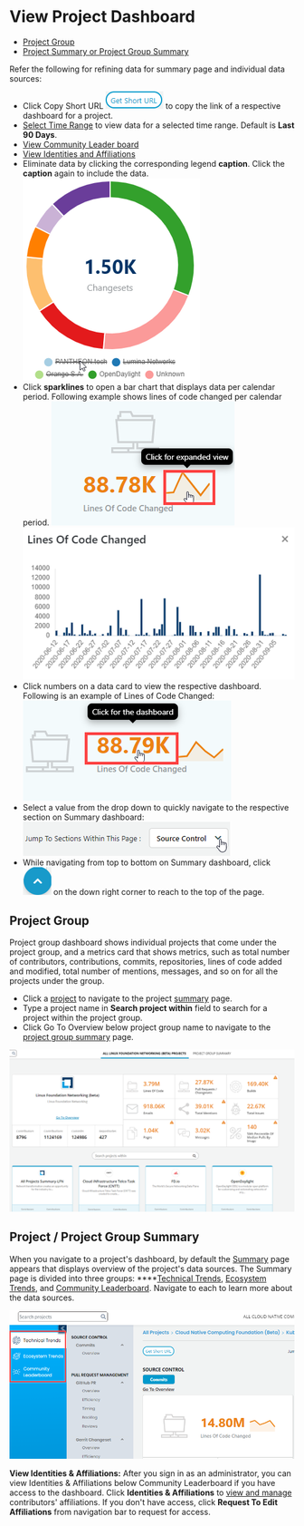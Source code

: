 # View Project Dashboard

* [Project Group](./#project-group)
* [Project Summary or Project Group Summary](./#project-project-group-summary)

Refer the following for refining data for summary page and individual data sources:

* Click Copy Short URL ![](../../.gitbook/assets/get-short-url.png) to copy the link of a respective dashboard for a project.
* [Select Time Range](../filter-data/select-time-range.md) to view data for a selected time range. Default is **Last 90 Days**.
* [View Community Leader board](community-leader-board/)
* [View Identities and Affiliations](../identities-and-affiliations/)
* Eliminate data by clicking the corresponding legend **caption**. Click the **caption** again to include the data.  ![](../../.gitbook/assets/exclude-data.png)
* Click **sparklines** to open a bar chart that displays data per calendar period. Following example shows lines of code changed per calendar period.   ![](../../.gitbook/assets/sparkly-line.png) ![](../../.gitbook/assets/sparkly-line-expanded.png) 
* Click numbers on a data card to view the respective dashboard. Following is an example of Lines of Code Changed:  ![](../../.gitbook/assets/click-for-dashboard%20%281%29%20%281%29%20%281%29%20%281%29.png) 
* Select a value from the drop down to quickly navigate to the respective section on Summary dashboard: ![](../../.gitbook/assets/summary-drop-down%20%281%29.png) 
* While navigating from top to bottom on Summary dashboard, click ![](../../.gitbook/assets/summary-dashboard-up-arrow.png) on the down right corner to reach to the top of the page.

## Project Group

Project group dashboard shows individual projects that come under the project group, and a metrics card that shows metrics, such as total number of contributors, contributions, commits, repositories, lines of code added and modified, total number of mentions, messages, and so on for all the projects under the group.

* Click a [project](./#project-project-group-summary) to navigate to the project [summary](technical-trends/summary.md) page.
* Type a project name in **Search project within** field to search for a project within the project group.
* Click Go To Overview below project group name to navigate to the [project group summary](technical-trends/summary.md) page.

![Project Group Dashboard](../../.gitbook/assets/project-group-dashboard.png)

## Project / Project Group Summary

When you navigate to a project's dashboard, by default the [Summary](technical-trends/summary.md) page appears that displays overview of the project's data sources. The Summary page is divided into three groups: ****[Technical Trends](technical-trends/), [Ecosystem Trends](ecosystem-trends/), and [Community Leaderboard](community-leader-board/). Navigate to each to learn more about the data sources.

![Summary Page Groups](../../.gitbook/assets/summary-page-groups.png)

**View Identities & Affiliations:** After you sign in as an administrator, you can view Identities & Affiliations below Community Leaderboard if you have access to the dashboard. Click **Identities & Affiliations** to [view and manage](../identities-and-affiliations/) contributors' affiliations. If you don't have access, click **Request To Edit Affiliations** from navigation bar to request for access.


